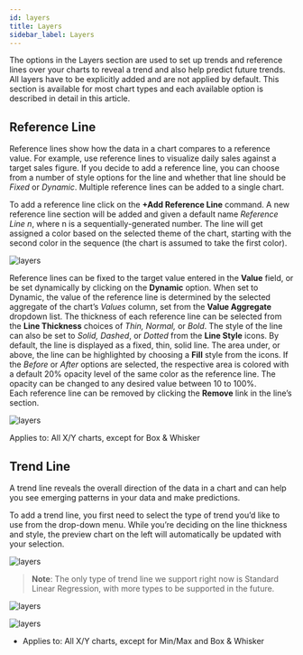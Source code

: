 ```yaml
---
id: layers
title: Layers
sidebar_label: Layers
---
```


<div style={{textAlign: "justify"}}>

The options in the Layers section are used to set up trends and reference lines over your charts to reveal a trend and also help predict future trends. All layers have to be explicitly added and are not applied by default.
This section is available for most chart types and each available option is described in detail in this article.

## Reference Line
Reference lines show how the data in a chart compares to a reference value. For example, use reference lines to visualize daily sales against a target sales figure.
If you decide to add a reference line, you can choose from a number of style options for the line and whether that line should be *Fixed* or *Dynamic*. Multiple reference lines can be added to a single chart.

To add a reference line click on the **+Add Reference Line** command. A new reference line section will be added and given a default name *Reference Line n*, where n is a sequentially-generated number. The line will get assigned a color based on the selected theme of the chart, starting with the second color in the sequence (the chart is assumed to take the first color).

![layers](https://s3.amazonaws.com/cdn.qrvey.com/documentation_assets/ui-docs/dataviews/chart-builder/chart-configuration/layers/layer1.png#thumbnail-60)



Reference lines can be fixed to the target value entered in the **Value** field, or be set dynamically by clicking on the **Dynamic** option. When set to Dynamic, the value of the reference line is determined by the selected aggregate of the chart’s *Values* column, set from the **Value Aggregate** dropdown list. 
The thickness of each reference line can be selected from the **Line Thickness** choices of *Thin, Normal,* or *Bold*. The style of the line can also be set to *Solid, Dashed*, or *Dotted* from the **Line Style** icons. By default, the line is displayed as a fixed, thin, solid line.
The area under, or above, the line can be highlighted by choosing a **Fill** style from the icons. If the *Before* or *After* options are selected, the respective area is colored with a default 20% opacity level of the same color as the reference line. The opacity can be changed to any desired value between 10 to 100%.  
Each reference line can be removed by clicking the **Remove** link in the line’s section.

![layers](https://s3.amazonaws.com/cdn.qrvey.com/documentation_assets/ui-docs/dataviews/chart-builder/chart-configuration/layers/layer2.png#thumbnail)


Applies to: All X/Y charts, except for Box & Whisker

## Trend Line
A trend line reveals the overall direction of the data in a chart and can help you see emerging patterns in your data and make predictions.
 
To add a trend line, you first need to select the type of trend you’d like to use from the drop-down menu. While you’re deciding on the line thickness and style, the preview chart on the left will automatically be updated with your selection.
 
![layers](https://s3.amazonaws.com/cdn.qrvey.com/documentation_assets/ui-docs/dataviews/chart-builder/chart-configuration/layers/layer3.png#thumbnail-40)

>**Note**: The only type of trend line we support right now is Standard Linear Regression, with more types to be supported in the future.

![layers](https://s3.amazonaws.com/cdn.qrvey.com/documentation_assets/ui-docs/dataviews/chart-builder/chart-configuration/layers/layer4.png#thumbnail-40)

![layers](https://s3.amazonaws.com/cdn.qrvey.com/documentation_assets/ui-docs/dataviews/chart-builder/chart-configuration/layers/layer5.png#thumbnail)



* Applies to: All X/Y charts, except for Min/Max and Box & Whisker



</div>